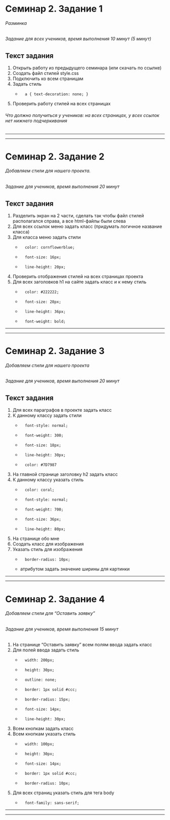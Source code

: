 # Семинар 2. Задание 1

###### Разминка 
###### Задание для всех учеников, время выполнения 10 минут (5 минут) 

## Текст задания

1. Открыть работу из предыдущего семинара (или скачать по ссылке)
2. Создать файл стилей style.css
3. Подключить ко всем страницам
4. Задать стиль
    -       a { text-decoration: none; }
5. Проверить работу стилей на всех страницах


###### Что должно получиться у учеников: на всех страницах, у всех ссылок нет нижнего подчеркивания

---
---  

# Семинар 2. Задание 2

###### Добавляем стили для нашего проекта. 
###### Задание для учеников, время выполнения 20 минут 

## Текст задания

1. Разделить экран на 2 части, сделать так чтобы файл стилей располагался справа, а все html-файлы были слева
2. Для всех ссылок меню задать класс (придумать логичное название класса)
3. Для класса меню задать стили
    -       color: cornflowerblue;
    -       font-size: 16px;
    -       line-height: 20px;
4. Проверить отображения стилей на всех страницах проекта
5. Для всех заголовков h1 на сайте задать класс и к нему стиль
    -       color: #222222;
    -       font-size: 28px;
    -       line-height: 36px;
    -       font-weight: bold;

---  
---  

# Семинар 2. Задание 3

###### Добавляем стили для нашего проекта
###### Задание для учеников, время выполнения 20 минут 

## Текст задания
1. Для всех параграфов в проекте задать класс
2. К данному классу задать стили
    -       font-style: normal;
    -       font-weight: 300;
    -       font-size: 18px;
    -       line-height: 30px;
    -       color: #7D7987
3. На главной странице заголовку h2 задать класс
4. К данному классу указать стиль 
    -       color: coral;
    -       font-style: normal;
    -       font-weight: 700;
    -       font-size: 36px;
    -       line-height: 80px;
5. На странице обо мне
6. Создать класс для изображения 
7. Указать стиль для изображения 
    -       border-radius: 10px;
    - атрибутом задать значение ширины для картинки

---
---
# Семинар 2. Задание 4

###### Добавляем стили для “Оставить заявку”
###### Задание для учеников, время выполнения 15 минут 

1. На странице “Оставить заявку” всем полям ввода задать класс
2. Для полей ввода задать стиль
    -       width: 200px;
    -       height: 30px;
    -       outline: none;
    -       border: 1px solid #ccc;
    -       border-radius: 15px;
    -       font-size: 14px;
    -       line-height: 30px;
3. Всем кнопкам задать класс
4. Всем кнопкам указать стиль
    -       width: 100px;
    -       height: 30px;
    -       font-size: 14px;
    -       border: 1px solid #ccc;
    -       border-radius: 10px;
5. Для всех страниц указать стиль для тега body
    -       font-family: sans-serif;

---
---